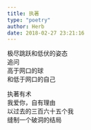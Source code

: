 ```yaml
---  
title: 执著  
type: "poetry"  
author: Herb  
date: 2018-02-27 23:21:16  
---  
```

极尽跳跃和低伏的姿态  
追问  
高于网口的球  
和低于网口的自己  

执著有术  
我爱你，自有理由  
以过去的三百六十五个我  
缝制一个破洞的结局  
